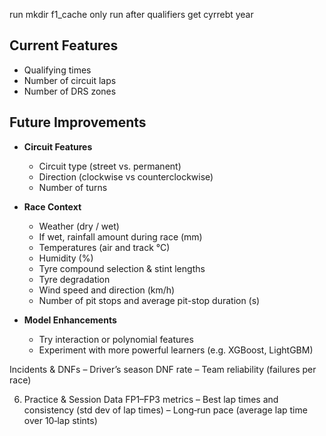 run mkdir f1_cache
only run after qualifiers
get cyrrebt year
## Current Features
- Qualifying times
- Number of circuit laps
- Number of DRS zones

## Future Improvements
- **Circuit Features**  
  - Circuit type (street vs. permanent)
  - Direction (clockwise vs counterclockwise)
  - Number of turns

- **Race Context**  
  - Weather (dry / wet)
  - If wet, rainfall amount during race (mm)
  - Temperatures (air and track °C)
  - Humidity (%)
  - Tyre compound selection & stint lengths
  - Tyre degradation
  - Wind speed and direction (km/h)
  - Number of pit stops and average pit-stop duration (s)

- **Model Enhancements**  
  - Try interaction or polynomial features  
  - Experiment with more powerful learners (e.g. XGBoost, LightGBM)

Incidents & DNFs
– Driver’s season DNF rate
– Team reliability (failures per race)

6. Practice & Session Data
FP1–FP3 metrics
– Best lap times and consistency (std dev of lap times)
– Long‑run pace (average lap time over 10‑lap stints)
